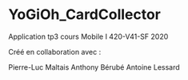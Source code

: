 # YoGiOh_CardCollector

Application tp3 cours Mobile I 420-V41-SF 2020

Créé en collaboration avec :

Pierre-Luc Maltais
Anthony Bérubé
Antoine Lessard
